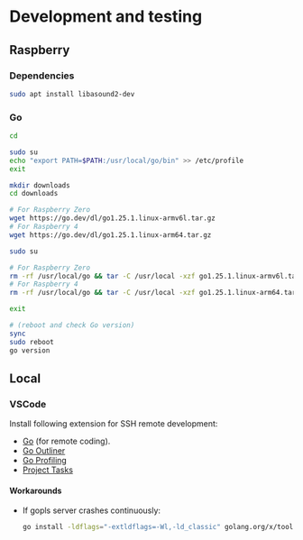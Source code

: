 # Development and testing

## Raspberry

### Dependencies

```sh
sudo apt install libasound2-dev
```

### Go

```sh
cd

sudo su
echo "export PATH=$PATH:/usr/local/go/bin" >> /etc/profile
exit

mkdir downloads
cd downloads

# For Raspberry Zero
wget https://go.dev/dl/go1.25.1.linux-armv6l.tar.gz
# For Raspberry 4
wget https://go.dev/dl/go1.25.1.linux-arm64.tar.gz

sudo su

# For Raspberry Zero
rm -rf /usr/local/go && tar -C /usr/local -xzf go1.25.1.linux-armv6l.tar.gz
# For Raspberry 4
rm -rf /usr/local/go && tar -C /usr/local -xzf go1.25.1.linux-arm64.tar.gz

exit

# (reboot and check Go version)
sync
sudo reboot
go version
```

## Local

### VSCode

Install following extension for SSH remote development:

- [Go](https://marketplace.visualstudio.com/items?itemName=golang.Go) (for remote coding).
- [Go Outliner](https://marketplace.visualstudio.com/items?itemName=766b.go-outliner)
- [Go Profiling](https://marketplace.visualstudio.com/items?itemName=MaxMedia.go-prof)
- [Project Tasks](https://marketplace.visualstudio.com/items?itemName=haugerbr.project-tasks)

#### Workarounds

- If gopls server crashes continuously:

  ```sh
  go install -ldflags="-extldflags=-Wl,-ld_classic" golang.org/x/tools/gopls@latest
  ```
